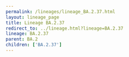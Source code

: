 ```yaml
---
permalink: /lineages/lineage_BA.2.37.html
layout: lineage_page
title: Lineage BA.2.37
redirect_to: ../lineage.html?lineage=BA.2.37
lineage: BA.2.37
parent: BA.2
children: ['BA.2.37']
---
```

